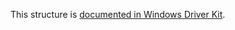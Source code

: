 This structure is [documented in Windows Driver Kit](https://learn.microsoft.com/en-us/windows-hardware/drivers/ddi/ntifs/ns-ntifs-_file_stat_information).
